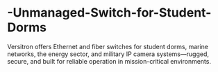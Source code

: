 # -Unmanaged-Switch-for-Student-Dorms
Versitron offers Ethernet and fiber switches for student dorms, marine networks, the energy sector, and military IP camera systems—rugged, secure, and built for reliable operation in mission-critical environments.
